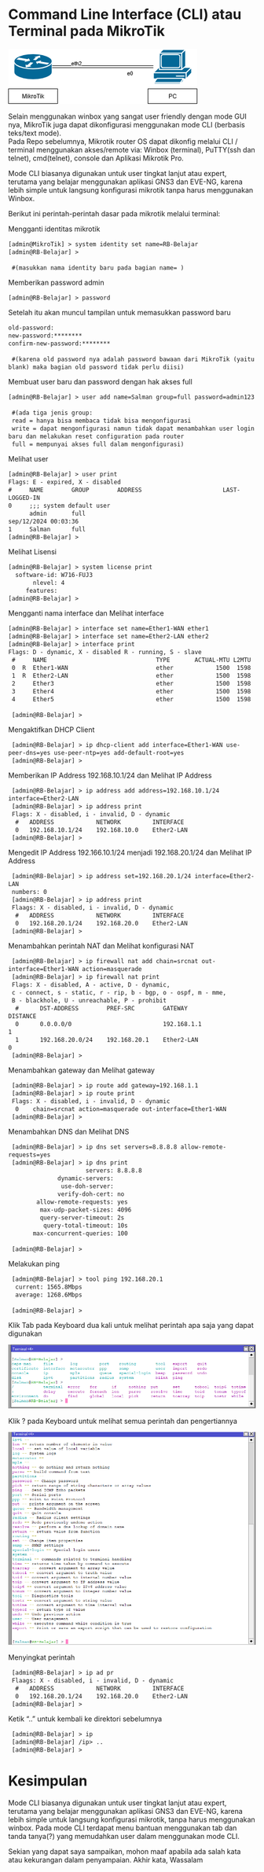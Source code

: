# Command Line Interface (CLI) atau Terminal pada MikroTik

![Topo](Topo.png) 

Selain menggunakan winbox yang sangat user friendly dengan mode GUI nya, MikroTik juga dapat dikonfigurasi menggunakan mode CLI (berbasis teks/text mode).\
Pada Repo sebelumnya, Mikrotik router OS dapat dikonfig melalui CLI / terminal menggunakan akses/remote via: Winbox (terminal), PuTTY(ssh dan telnet), cmd(telnet), console dan Aplikasi Mikrotik Pro.  

Mode CLI biasanya digunakan untuk user tingkat lanjut atau expert, terutama yang belajar menggunakan aplikasi GNS3 dan EVE-NG, karena lebih simple untuk langsung konfigurasi mikrotik tanpa harus menggunakan Winbox.

Berikut ini perintah-perintah dasar pada mikrotik melalui terminal:

Mengganti identitas mikrotik

    [admin@MikroTik] > system identity set name=RB-Belajar
    [admin@RB-Belajar] > 
    
     #(masukkan nama identity baru pada bagian name= )
Memberikan password admin

    [admin@RB-Belajar] > password
Setelah itu akan muncul tampilan untuk memasukkan password baru

    old-password:
    new-password:********
    confirm-new-password:********
    
     #(karena old password nya adalah password bawaan dari MikroTik (yaitu blank) maka bagian old password tidak perlu diisi) 
Membuat user baru dan password dengan hak akses full

    [admin@RB-Belajar] > user add name=Salman group=full password=admin123
    
     #(ada tiga jenis group:
     read = hanya bisa membaca tidak bisa mengonfigurasi
     write = dapat mengonfigurasi namun tidak dapat menambahkan user login baru dan melakukan reset configuration pada router
     full = mempunyai akses full dalam mengonfigurasi) 
Melihat user

    [admin@RB-Belajar] > user print
    Flags: E - expired, X - disabled
    #     NAME        GROUP        ADDRESS                       LAST-LOGGED-IN
    0     ;;; system default user
          admin       full                                       sep/12/2024 00:03:36
    1     Salman      full
    [admin@RB-Belajar] > 
Melihat Lisensi

    [admin@RB-Belajar] > system license print
      software-id: W716-FUJ3
           nlevel: 4
         features:
    [admin@RB-Belajar] > 
Mengganti nama interface dan Melihat interface

    [admin@RB-Belajar] > interface set name=Ether1-WAN ether1
    [admin@RB-Belajar] > interface set name=Ether2-LAN ether2
    [admin@RB-Belajar] > interface print
    Flags: D - dynamic, X - disabled R - running, S - slave
     #     NAME                               TYPE       ACTUAL-MTU L2MTU
     0  R  Ether1-WAN                         ether            1500  1598
     1  R  Ether2-LAN                         ether            1500  1598
     2     Ether3                             ether            1500  1598
     3     Ether4                             ether            1500  1598
     4     Ether5                             ether            1500  1598

     [admin@RB-Belajar] > 
Mengaktifkan DHCP Client

     [admin@RB-Belajar] > ip dhcp-client add interface=Ether1-WAN use-peer-dns=yes use-peer-ntp=yes add-default-root=yes
     [admin@RB-Belajar] > 
Memberikan IP Address 192.168.10.1/24 dan Melihat IP Address

     [admin@RB-Belajar] > ip address add address=192.168.10.1/24 interface=Ether2-LAN
     [admin@RB-Belajar] > ip address print
     Flags: X - disabled, i - invalid, D - dynamic
      #   ADDRESS            NETWORK         INTERFACE
      0   192.168.10.1/24    192.168.10.0    Ether2-LAN
     [admin@RB-Belajar] > 
Mengedit IP Address 192.166.10.1/24 menjadi 192.168.20.1/24 dan Melihat IP Address

     [admin@RB-Belajar] > ip address set=192.168.20.1/24 interface=Ether2-LAN
     numbers: 0
     [admin@RB-Belajar] > ip address print
     Flaags: X - disabled, i - invalid, D - dynamic
      #   ADDRESS            NETWORK         INTERFACE
      0   192.168.20.1/24    192.168.20.0    Ether2-LAN
     [admin@RB-Belajar] > 
Menambahkan perintah NAT dan Melihat konfigurasi NAT

     [admin@RB-Belajar] > ip firewall nat add chain=srcnat out-interface=Ether1-WAN action=masquerade
     [admin@RB-Belajar] > ip firewall nat print
     Flags: X - disabled, A - active, D - dynamic, 
     c - connect, s - static, r - rip, b - bgp, o - ospf, m - mme, 
     B - blackhole, U - unreachable, P - prohibit
      #      DST-ADDRESS        PREF-SRC        GATEWAY            DISTANCE
      0      0.0.0.0/0                          192.168.1.1               1
      1      192.168.20.0/24    192.168.20.1    Ether2-LAN                0
     [admin@RB-Belajar] > 
Menambahkan gateway dan Melihat gateway

     [admin@RB-Belajar] > ip route add gateway=192.168.1.1
     [admin@RB-Belajar] > ip route print
     Flags: X - disabled, i - invalid, D - dynamic
      0    chain=srcnat action=masquerade out-interface=Ether1-WAN
     [admin@RB-Belajar] > 
Menambahkan DNS dan Melihat DNS 

     [admin@RB-Belajar] > ip dns set servers=8.8.8.8 allow-remote-requests=yes
     [admin@RB-Belajar] > ip dns print
                          servers: 8.8.8.8
                  dynamic-servers:
                   use-doh-server:
                  verify-doh-cert: no
            allow-remote-requests: yes
             max-udp-packet-sizes: 4096
             query-server-timeout: 2s
              query-total-timeout: 10s
           max-concurrent-queries: 100
           
     [admin@RB-Belajar] > 
Melakukan ping

     [admin@RB-Belajar] > tool ping 192.168.20.1
      current: 1565.8Mbps
      average: 1268.6Mbps
      
     [admin@RB-Belajar] > 
Klik Tab pada Keyboard dua kali untuk melihat perintah apa saja yang dapat digunakan

![Tab](Tab.png)

Klik ? pada Keyboard untuk melihat semua perintah dan pengertiannya

![List](List.png)

Menyingkat perintah

     [admin@RB-Belajar] > ip ad pr
     Flaags: X - disabled, i - invalid, D - dynamic
      #   ADDRESS            NETWORK         INTERFACE
      0   192.168.20.1/24    192.168.20.0    Ether2-LAN
     [admin@RB-Belajar] > 
Ketik “..” untuk kembali ke direktori sebelumnya

     [admin@RB-Belajar] > ip
     [admin@RB-Belajar] /ip> .. 
     [admin@RB-Belajar] > 
# Kesimpulan
Mode CLI biasanya digunakan untuk user tingkat lanjut atau expert, terutama yang belajar menggunakan aplikasi GNS3 dan EVE-NG, karena lebih simple untuk langsung konfigurasi mikrotik, tanpa harus menggunakan winbox.
Pada mode CLI terdapat menu bantuan menggunakan tab dan tanda tanya(?) yang memudahkan user dalam menggunakan mode CLI.

Sekian yang dapat saya sampaikan, mohon maaf apabila ada salah kata atau kekurangan dalam penyampaian. Akhir kata, Wassalam
